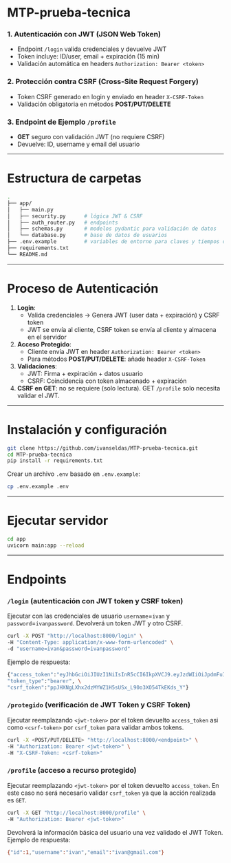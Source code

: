 # MTP-prueba-tecnica

### 1. Autenticación con JWT (JSON Web Token)
- Endpoint `/login` valida credenciales y devuelve JWT  
- Token incluye: ID/user, email + expiración (15 min)  
- Validación automática en headers `Authorization: Bearer <token>`  

### 2. Protección contra CSRF (Cross-Site Request Forgery)  
- Token CSRF generado en login y enviado en header `X-CSRF-Token`  
- Validación obligatoria en métodos **POST/PUT/DELETE**  

### 3. Endpoint de Ejemplo `/profile`
- **GET** seguro con validación JWT (no requiere CSRF)
- Devuelve: ID, username y email del usuario  
---
# Estructura de carpetas
```bash
.
├── app/
│   ├── main.py
│   ├── security.py      # lógica JWT & CSRF
│   ├── auth_router.py   # endpoints
│   ├── schemas.py       # modelos pydantic para validación de datos
│   └── database.py      # base de datos de usuarios
├── .env.example         # variables de entorno para claves y tiempos de expiración
├── requirements.txt
└── README.md
```
---
# Proceso de Autenticación
1. **Login**: 
   - Valida credenciales → Genera JWT (user data + expiración) y CSRF token
   - JWT se envía al cliente, CSRF token se envía al cliente y almacena en el servidor
2. **Acceso Protegido**:
   - Cliente envía JWT en header `Authorization: Bearer <token>`
   - Para métodos **POST/PUT/DELETE**: añade header `X-CSRF-Token`
3. **Validaciones**:
   - JWT: Firma + expiración + datos usuario
   - CSRF: Coincidencia con token almacenado + expiración
4. **CSRF en GET**: no se requiere (solo lectura). GET `/profile` solo necesita validar el JWT.
---
# Instalación y configuración
```bash
git clone https://github.com/ivanseldas/MTP-prueba-tecnica.git
cd MTP-prueba-tecnica
pip install -r requirements.txt
```
Crear un archivo `.env` basado en `.env.example`:
```bash
cp .env.example .env
```
---
# Ejecutar servidor
```bash
cd app
uvicorn main:app --reload
```
---
# Endpoints
### `/login` (autenticación con JWT token y CSRF token)
Ejecutar con las credenciales de usuario `username`=`ivan` y `password`=`ivanpassword`. Devolverá un token JWT y otro CSRF.
```bash
curl -X POST "http://localhost:8000/login" \
-H "Content-Type: application/x-www-form-urlencoded" \
-d "username=ivan&password=ivanpassword"
```
Ejemplo de respuesta:
```bash
{"access_token":"eyJhbGciOiJIUzI1NiIsInR5cCI6IkpXVCJ9.eyJzdWIiOiJpdmFuIiwiaWQiOjEsImVtYWlsIjoiaXZhbkBnbWFpbC5jb20iLCJleHAiOjE3NDUxOTE0NDN9.qsYv9SLfvzi9inxHiA1YLJK7UOHxMUMzwy5p0TsAFEk", \
"token_type":"bearer", \
"csrf_token":"ppJHXNgLXhx2dzMYWZ1H5sUSx_L90o3XO54TkEKds_Y"}
```

### `/protegido` (verificación de JWT Token y CSRF Token)
Ejecutar reemplazando `<jwt-token>` por el token devuelto `access_token` asi como `<csrf-token>` por `csrf_token` para validar ambos tokens.
```bash
curl -X <POST/PUT/DELETE> "http://localhost:8000/<endpoint>" \
-H "Authorization: Bearer <jwt-token>" \
-H "X-CSRF-Token: <csrf-token>"
```

### `/profile` (acceso a recurso protegido)
Ejecutar reemplazando `<jwt-token>` por el token devuelto `access_token`. En este caso no será necesario validar `csrf_token` ya que la acción realizada es `GET`.
```bash
curl -X GET "http://localhost:8000/profile" \
-H "Authorization: Bearer <jwt-token>" 
```
Devolverá la información básica del usuario una vez validado el JWT Token. Ejemplo de respuesta:
```bash
{"id":1,"username":"ivan","email":"ivan@gmail.com"}
```

